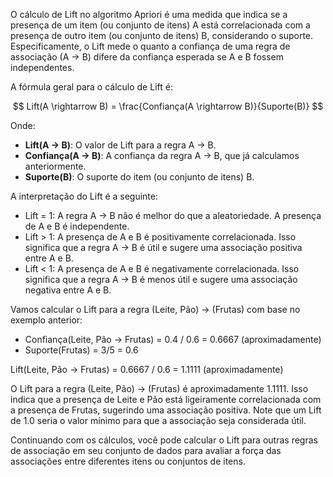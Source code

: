 O cálculo de Lift no algoritmo Apriori é uma medida que indica se a presença de um item (ou conjunto de itens) A está correlacionada com a presença de outro item (ou conjunto de itens) B, considerando o suporte. Especificamente, o Lift mede o quanto a confiança de uma regra de associação (A $\rightarrow$ B) difere da confiança esperada se A e B fossem independentes.

A fórmula geral para o cálculo de Lift é:

$$
Lift(A \rightarrow B) = \frac{Confiança(A \rightarrow B)}{Suporte(B)}
$$

Onde:

- **Lift(A $\rightarrow$ B)**: O valor de Lift para a regra A $\rightarrow$ B.
- **Confiança(A $\rightarrow$ B)**: A confiança da regra A $\rightarrow$ B, que já calculamos anteriormente.
- **Suporte(B)**: O suporte do item (ou conjunto de itens) B.

A interpretação do Lift é a seguinte:

- Lift = 1: A regra A $\rightarrow$ B não é melhor do que a aleatoriedade. A presença de A e B é independente.
- Lift > 1: A presença de A e B é positivamente correlacionada. Isso significa que a regra A $\rightarrow$ B é útil e sugere uma associação positiva entre A e B.
- Lift < 1: A presença de A e B é negativamente correlacionada. Isso significa que a regra A $\rightarrow$ B é menos útil e sugere uma associação negativa entre A e B.

Vamos calcular o Lift para a regra (Leite, Pão) $\rightarrow$ (Frutas) com base no exemplo anterior:

- Confiança(Leite, Pão $\rightarrow$ Frutas) = 0.4 / 0.6 = 0.6667 (aproximadamente)
- Suporte(Frutas) = 3/5 = 0.6

Lift(Leite, Pão $\rightarrow$ Frutas) = 0.6667 / 0.6 = 1.1111 (aproximadamente)

O Lift para a regra (Leite, Pão) $\rightarrow$ (Frutas) é aproximadamente 1.1111. Isso indica que a presença de Leite e Pão está ligeiramente correlacionada com a presença de Frutas, sugerindo uma associação positiva. Note que um Lift de 1.0 seria o valor mínimo para que a associação seja considerada útil.

Continuando com os cálculos, você pode calcular o Lift para outras regras de associação em seu conjunto de dados para avaliar a força das associações entre diferentes itens ou conjuntos de itens.